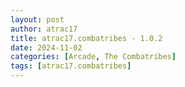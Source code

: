 ```yaml
---
layout: post
author: atrac17
title: atrac17.combatribes - 1.0.2
date: 2024-11-02
categories: [Arcade, The Combatribes]
tags: [atrac17.combatribes]
---
```


